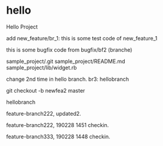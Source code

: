 # hello
Hello Project

add new_feature/br_1:
this is some test code of new_feature_1


this is some bugfix code from bugfix/bf2 (branche)

sample_project/.git
sample_project/README.md
sample_project/lib/widget.rb

change 2nd time in hello branch.
br3: hellobranch



git checkout -b newfea2 master


hellobranch


feature-branch222, updated2.


feature-branch222, 190228 1451 checkin.




feature-branch333, 190228 1448 checkin.

